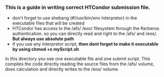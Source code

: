 ### This is a guide in writing correct HTCondor submission file.

* don't forget to use shebang (#!/usr/bin/env interpretor) in the executable files that will be created
* HTCondor has access to the /afs/ /eos/ filesystem through the Kerberos authentication. so you can directly read and right to the /afs/ and /eos/. **But always use absolute path**
* if you use any interpretor script, **then dont forget to make it executable by using chmod +x myScript.sh**


In this directory you see one executable file and one submit script. This compiles the code directly reading the source files from the /afs/ volume, does calculation and directly writes to the /eos/ volume.



